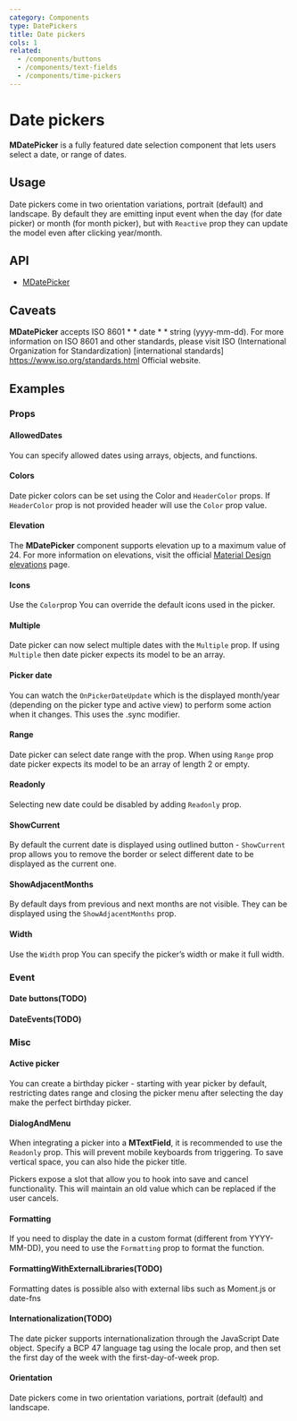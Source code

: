 ```yaml
---
category: Components
type: DatePickers
title: Date pickers
cols: 1
related:
  - /components/buttons
  - /components/text-fields
  - /components/time-pickers
---
```


# Date pickers

**MDatePicker** is a fully featured date selection component that lets users select a date, or range of dates.

## Usage

Date pickers come in two orientation variations, portrait (default) and landscape. 
By default they are emitting input event when the day (for date picker) or month (for month picker), 
but with `Reactive` prop they can update the model even after clicking year/month.

<date-pickers-usage></date-pickers-usage>

## API

- [MDatePicker](/api/MDatePicker)

## Caveats

<!--alert:warning--> 
**MDatePicker** accepts ISO 8601 * * date * * string (yyyy-mm-dd). For more information on ISO 8601 and other standards, please visit ISO (International Organization for Standardization) [international standards] https://www.iso.org/standards.html Official website.

## Examples

### Props

#### AllowedDates

You can specify allowed dates using arrays, objects, and functions.

<example file="" />

#### Colors

Date picker colors can be set using the Color and `HeaderColor` props. If `HeaderColor` prop is not provided header will
use the `Color` prop value.

<example file="" />

#### Elevation

The **MDatePicker** component supports elevation up to a maximum value of 24. For more information on elevations, visit
the official [Material Design elevations](https://material.io/design/environment/elevation.html) page.

<example file="" />

#### Icons

Use the `Color`prop You can override the default icons used in the picker.

<example file="" />

#### Multiple

Date picker can now select multiple dates with the `Multiple` prop. If using `Multiple` then date picker expects its
model to be an array.

<example file="" />

#### Picker date

You can watch the `OnPickerDateUpdate` which is the displayed month/year (depending on the picker type and active
view) to perform some action when it changes. This uses the .sync modifier.

<example file="" />

#### Range

Date picker can select date range with the  prop. When using `Range` prop date picker expects its model to be
an array of length 2 or empty.

<example file="" />

#### Readonly

Selecting new date could be disabled by adding `Readonly` prop.

<example file="" />

#### ShowCurrent

By default the current date is displayed using outlined button - `ShowCurrent` prop allows you to remove the border or select different date to be displayed as the current one.

<example file="" />

#### ShowAdjacentMonths

By default days from previous and next months are not visible. They can be displayed using the `ShowAdjacentMonths` prop.

<example file="" />

#### Width

Use the `Width` prop You can specify the picker’s width or make it full width.

<example file="" />

### Event

#### Date buttons(TODO)

<example file="" />

#### DateEvents(TODO)

<example file="" />

### Misc

#### Active picker

You can create a birthday picker - starting with year picker by default, restricting dates range and closing the picker
menu after selecting the day make the perfect birthday picker.

<example file="" />

#### DialogAndMenu

When integrating a picker into a **MTextField**, it is recommended to use the `Readonly` prop. This will prevent mobile
keyboards from triggering. To save vertical space, you can also hide the picker title.

Pickers expose a slot that allow you to hook into save and cancel functionality. This will maintain an old value which
can be replaced if the user cancels.

<example file="" />

#### Formatting

If you need to display the date in a custom format (different from YYYY-MM-DD), you need to use the `Formatting` prop to format the function.

<example file="" />

#### FormattingWithExternalLibraries(TODO)

Formatting dates is possible also with external libs such as Moment.js or date-fns

<example file="" />

#### Internationalization(TODO)

The date picker supports internationalization through the JavaScript Date object. Specify a BCP 47 language tag using the locale prop, and then set the first day of the week with the first-day-of-week prop.

<example file="" />

#### Orientation

Date pickers come in two orientation variations, portrait (default) and landscape.

<example file="" />